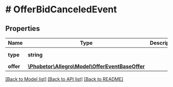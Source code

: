# # OfferBidCanceledEvent

## Properties

Name | Type | Description | Notes
------------ | ------------- | ------------- | -------------
**type** | **string** |  | [optional] [default to 'OFFER_BID_CANCELED']
**offer** | [**\Phobetor\Allegro\Model\OfferEventBaseOffer**](OfferEventBaseOffer.md) |  |

[[Back to Model list]](../../README.md#models) [[Back to API list]](../../README.md#endpoints) [[Back to README]](../../README.md)
